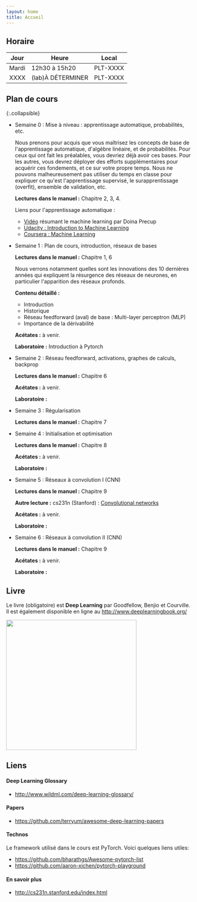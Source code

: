 ```yaml
---
layout: home
title: Accueil
---
```


## Horaire

| Jour     | Heure               | Local    |
|----------|---------------------|----------|
| Mardi    | 12h30 à 15h20       | PLT-XXXX |
| XXXX    | (lab)À DÉTERMINER        | PLT-XXXX |


## Plan de cours

{:.collapsible}
- Semaine 0 : Mise à niveau : apprentissage automatique, probabilités, etc.

   Nous prenons pour acquis que vous maîtrisez les concepts de base de l'apprentissage automatique, d'algèbre linéaire, et de probabilités. Pour ceux qui ont fait les préalables, vous devriez déjà avoir ces bases. Pour les autres, vous devrez déployer des efforts supplémentaires pour acquérir ces fondements, et ce sur votre propre temps. Nous ne pouvons malheureusement pas utiliser du temps en classe pour expliquer ce qu'est l'apprentissage supervisé, le surapprentissage (overfit), ensemble de validation, etc.
   
   **Lectures dans le manuel :** Chapitre 2, 3, 4.
   
   Liens pour l'apprentissage automatique :
   - [Vidéo](http://videolectures.net/deeplearning2016_precup_machine_learning/) résumant le machine learning par Doina Precup
   - [Udacity : Introduction to Machine Learning](https://www.udacity.com/course/intro-to-machine-learning--ud120)
   - [Coursera : Machine Learning](https://www.class-central.com/mooc/835/coursera-machine-learning)
   
- Semaine 1 : Plan de cours, introduction, réseaux de bases

  **Lectures dans le manuel :** Chapitre 1, 6
  
  Nous verrons notamment quelles sont les innovations des 10 dernières années qui expliquent la résurgence des réseaux de neurones, en particulier l'apparition des réseaux profonds. 
  
  **Contenu détaillé :**
  - Introduction
  - Historique
  - Réseau feedforward (aval) de base : Multi-layer perceptron (MLP)
  - Importance de la dérivabilité
  
  **Acétates :** à venir.
  
  **Laboratoire :** Introduction à Pytorch
  
- Semaine 2 : Réseau feedforward, activations, graphes de calculs, backprop
  
  **Lectures dans le manuel :** Chapitre 6

  **Acétates :** à venir.
  
  **Laboratoire :** 
 
- Semaine 3 : Régularisation
  
  **Lectures dans le manuel :** Chapitre 7

- Semaine 4 : Initialisation et optimisation 
  
  **Lectures dans le manuel :** Chapitre 8

  **Acétates :** à venir.
  
  **Laboratoire :** 

- Semaine 5 : Réseaux à convolution I (CNN) 
  
  **Lectures dans le manuel :** Chapitre 9
  
  **Autre lecture :** cs231n (Stanford) : [Convolutional networks](http://cs231n.github.io/convolutional-networks/)
     
  **Acétates :** à venir.
  
  **Laboratoire :** 

- Semaine 6 : Réseaux à convolution II (CNN) 
  
  **Lectures dans le manuel :** Chapitre 9

  **Acétates :** à venir.
  
  **Laboratoire :** 

## Livre
Le livre (obligatoire) est **Deep Learning** par Goodfellow, Benjio et Courville.
Il est également disponible en ligne au <http://www.deeplearningbook.org/>

<img src="https://mitpress.mit.edu/sites/default/files/9780262035613_0.jpg" width="350px">

## Liens

#### Deep Learning Glossary

- <http://www.wildml.com/deep-learning-glossary/>

#### Papers
- <https://github.com/terryum/awesome-deep-learning-papers>

#### Technos
Le framework utilisé dans le cours est PyTorch. Voici quelques liens utiles:

- <https://github.com/bharathgs/Awesome-pytorch-list>
- <https://github.com/aaron-xichen/pytorch-playground>

#### En savoir plus
- <http://cs231n.stanford.edu/index.html>
